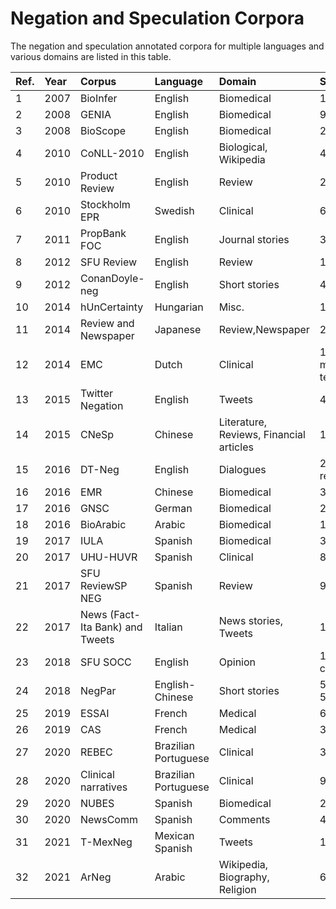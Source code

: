 # Negation and Speculation Corpora

The negation and speculation annotated corpora for multiple languages and various domains are listed in this table.

|Ref.|Year|Corpus|Language|Domain|Size |Neg. |Spec.|Link|
| :--- | :---| :--- | :---| :--- | :---| :--- | :---| :--- |
|1|2007|BioInfer|English |Biomedical|1,100|√||√|
|2|2008|GENIA|English|Biomedical|9,372|√|√|√|
|3|2008|BioScope|English|Biomedical|20,924|√|√|√|
|4|2010|CoNLL-2010|English|Biological, Wikipedia|40,289||√|√|
|5|2010|Product Review|English|Review|2,111|√|||
|6|2010|Stockholm EPR|Swedish|Clinical|6,740|√|√||
|7|2011|PropBank FOC|English|Journal stories |3,779|√||√|
|8|2012|SFU Review|English|Review|17,263 |√|√|√|
|9|2012|ConanDoyle-neg|English|Short stories|4,423|√||√|
|10|2014|hUnCertainty|Hungarian|Misc.|15,203||√||
|11|2014|Review and Newspaper|Japanese|Review,Newspaper|2,147|√||√|
|12|2014|EMC|Dutch|Clinical|12,888 medical terms|√|||
|13|2015|Twitter Negation|English|Tweets|4,000 |√|||
|14|2015|CNeSp|Chinese|Literature, Reviews, Financial articles|16,841|√|√|√|
|15|2016|DT-Neg|English|Dialogues|27,785 responses|√||√|
|16|2016|EMR|Chinese|Biomedical|36,828|√|||
|17|2016|GNSC|German|Biomedical|2,234|√|√||
|18|2016|BioArabic|Arabic|Biomedical|10,165|√|√||
|19|2017|IULA|Spanish|Biomedical|3,194|√||√|
|20|2017|UHU-HUVR|Spanish|Clinical|8,412|√|||
|21|2017|SFU ReviewSP NEG|Spanish|Review|9,455|√||√|
|22|2017|News (Fact-Ita Bank) and Tweets|Italian|News stories, Tweets|1,591|√|||
|23|2018|SFU SOCC|English|Opinion|1,043 comments|√||√|
|24|2018|NegPar|English-Chinese|Short stories|5520 E 5005 C|√||√|
|25|2019|ESSAI|French|Medical|6,547|√|√||
|26|2019|CAS|French|Medical|3,811|√|√||
|27|2020|REBEC|Brazilian Portuguese|Clinical|3,228|√|||
|28|2020|Clinical narratives|Brazilian Portuguese|Clinical|9,808|√|||
|29|2020|NUBES|Spanish|Biomedical|29,682|√|√|√|
|30|2020|NewsComm|Spanish|Comments|4,980|√||√|
|31|2021|T-MexNeg|Mexican Spanish|Tweets|13,704|√||√|
|32|2021|ArNeg|Arabic|Wikipedia, Biography, Religion|6,000|√|||

